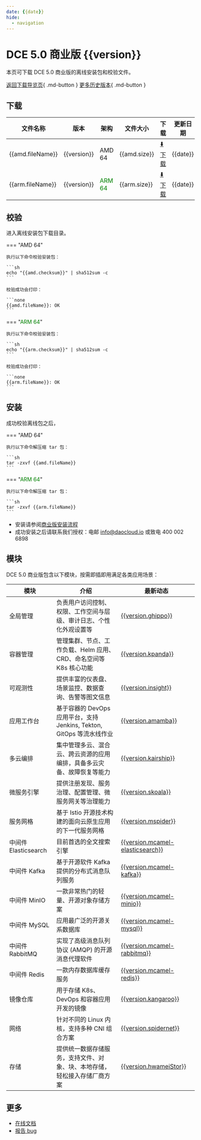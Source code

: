 ```yaml
---
date: {{date}}
hide:
  - navigation
---
```


# DCE 5.0 商业版 {{version}}

本页可下载 DCE 5.0 商业版的离线安装包和校验文件。

[返回下载导览页](../index.md#_2){ .md-button } [更多历史版本](./dce5-installer-history.md){ .md-button }

## 下载

| 文件名称 | 版本 | 架构 | 文件大小 | 下载 | 更新日期 |
| ------- | --- | ---- | ------ | --- | ------- |
| {{amd.fileName}} | {{version}} | AMD 64 | {{amd.size}} | [:arrow_down: 下载]({{amd.downloadLink}}) | {{date}} |
| {{arm.fileName}} | {{version}} | <font color="green">ARM 64</font> | {{arm.size}} | [:arrow_down: 下载]({{arm.downloadLink}}) | {{date}} |

## 校验

进入离线安装包下载目录。

=== "AMD 64"

    执行以下命令校验安装包：

    ```sh
    echo "{{amd.checksum}}" | sha512sum -c
    ```

    校验成功会打印：

    ```none
    {{amd.fileName}}: OK
    ```

=== "<font color="green">ARM 64</font>"

    执行以下命令校验安装包：

    ```sh
    echo "{{arm.checksum}}" | sha512sum -c
    ```

    校验成功会打印：

    ```none
    {{arm.fileName}}: OK
    ```

## 安装

成功校验离线包之后，

=== "AMD 64"

    执行以下命令解压缩 tar 包：

    ```sh
    tar -zxvf {{amd.fileName}}
    ```

=== "<font color="green">ARM 64</font>"

    执行以下命令解压缩 tar 包：

    ```sh
    tar -zxvf {{arm.fileName}}
    ```

- 安装请参阅[商业版安装流程](../../install/commercial/start-install.md)
- 成功安装之后请联系我们授权：电邮 info@daocloud.io 或致电 400 002 6898

## 模块

DCE 5.0 商业版包含以下模块，按需即插即用满足各类应用场景：

| 模块 | 介绍 | 最新动态 |
| ---- | --- | ------ |
| 全局管理 | 负责用户访问控制、权限、工作空间与层级、审计日志、个性化外观设置等 | [{{version.ghippo}}](../../ghippo/intro/release-notes.md#{{version.ghippo.ap}}) |
| 容器管理 | 管理集群、节点、工作负载、Helm 应用、CRD、命名空间等 K8s 核心功能 | [{{version.kpanda}}](../../kpanda/intro/release-notes.md#{{version.kpanda.ap}}) |
| 可观测性 | 提供丰富的仪表盘、场景监控、数据查询、告警等图文信息 | [{{version.insight}}](../../insight/intro/releasenote.md#{{version.insight.ap}}) |
| 应用工作台 | 基于容器的 DevOps 应用平台，支持 Jenkins, Tekton, GitOps 等流水线作业 | [{{version.amamba}}](../../amamba/intro/release-notes.md#{{version.amamba.ap}}) |
| 多云编排 | 集中管理多云、混合云、跨云资源的应用编排，具备多云灾备、故障恢复等能力 | [{{version.kairship}}](../../kairship/intro/release-notes.md#{{version.kairship.ap}}) |
| 微服务引擎 | 提供注册发现、服务治理、配置管理、微服务网关等治理能力 | [{{version.skoala}}](../../skoala/intro/release-notes.md#{{version.skoala.ap}}) |
| 服务网格 | 基于 Istio 开源技术构建的面向云原生应用的下一代服务网格 | [{{version.mspider}}](../../mspider/intro/release-notes.md#{{version.mspider.ap}}) |
| 中间件 Elasticsearch | 目前首选的全文搜索引擎 | [{{version.mcamel-elasticsearch}}](../../middleware/elasticsearch/release-notes.md#{{version.mcamel-elasticsearch.ap}}) |
| 中间件 Kafka | 基于开源软件 Kafka 提供的分布式消息队列服务 | [{{version.mcamel-kafka}}](../../middleware/kafka/release-notes.md#{{version.mcamel-kafka.ap}}) |
| 中间件 MinIO | 一款非常热门的轻量、开源对象存储方案 | [{{version.mcamel-minio}}](../../middleware/minio/release-notes.md#{{version.mcamel-minio.ap}}) |
| 中间件 MySQL | 应用最广泛的开源关系数据库 | [{{version.mcamel-mysql}}](../../middleware/mysql/release-notes.md#{{version.mcamel-mysql.ap}}) |
| 中间件 RabbitMQ | 实现了高级消息队列协议 (AMQP) 的开源消息代理软件 | [{{version.mcamel-rabbitmq}}](../../middleware/rabbitmq/release-notes.md#{{version.mcamel-rabbitmq.ap}}) |
| 中间件 Redis | 一款内存数据库缓存服务 | [{{version.mcamel-redis}}](../../middleware/redis/release-notes.md#{{version.mcamel-redis.ap}}) |
| 镜像仓库 | 用于存储 K8s、DevOps 和容器应用开发的镜像 | [{{version.kangaroo}}](../../kangaroo/intro/release-notes.md) |
| 网络 | 针对不同的 Linux 内核，支持多种 CNI 组合方案 | [{{version.spidernet}}](../../network/intro/releasenotes.md) |
| 存储 | 提供统一数据存储服务，支持文件、对象、块、本地存储，轻松接入存储厂商方案 | [{{version.hwameiStor}}](../../storage/hwameistor/releasenotes.md) |

## 更多

- [在线文档](../../dce/index.md)
- [报告 bug](https://github.com/DaoCloud/DaoCloud-docs/issues)
